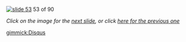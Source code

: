 [![slide 53](https://dl.dropboxusercontent.com/u/2977490/presentations/cookbook/img53.jpg)](54.md)
53 of 90

_Click on the image for the [next slide](54.md), or click [here for the previous one](52.md)_

[gimmick:Disqus](theodox-github)